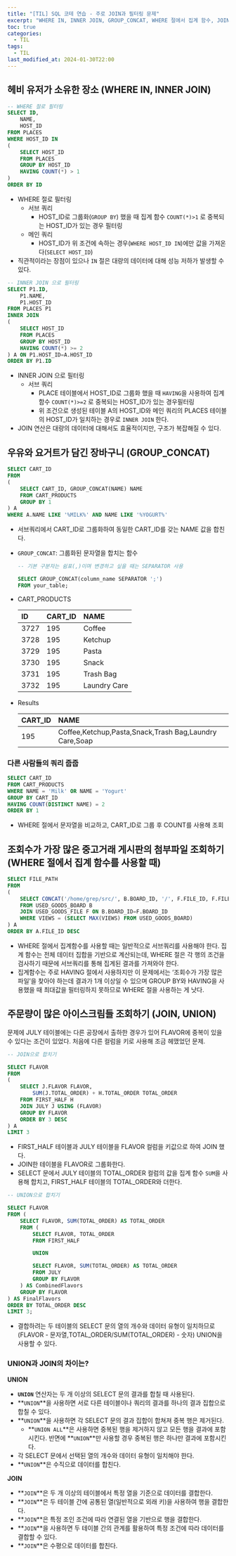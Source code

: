 ```yaml
---
title: "[TIL] SQL 코테 연습 - 주로 JOIN과 필터링 문제"
excerpt: "WHERE IN, INNER JOIN, GROUP_CONCAT, WHERE 절에서 집계 함수, JOIN VS UNION"
toc: true
categories:
  - TIL
tags:
  - TIL
last_modified_at: 2024-01-30T22:00
---
```


## 헤비 유저가 소유한 장소 (WHERE IN, INNER JOIN)

```sql
-- WHERE 절로 필터링
SELECT ID,
    NAME,
    HOST_ID
FROM PLACES
WHERE HOST_ID IN
(
    SELECT HOST_ID
    FROM PLACES
    GROUP BY HOST_ID
    HAVING COUNT(*) > 1
)
ORDER BY ID
```

- WHERE 절로 필터링
  - 서브 쿼리
    - HOST_ID로 그룹화(`GROUP BY`) 했을 때 집계 함수 `COUNT(*)>1` 로 중복되는 HOST_ID가 있는 경우 필터링
  - 메인 쿼리
    - HOST_ID가 위 조건에 속하는 경우(`WHERE HOST_ID IN`)에만 값을 가져온다(`SELECT HOST_ID`)
- 직관적이라는 장점이 있으나 `IN` 절은 대량의 데이터에 대해 성능 저하가 발생할 수 있다.

```sql
-- INNER JOIN 으로 필터링
SELECT P1.ID,
    P1.NAME,
    P1.HOST_ID
FROM PLACES P1
INNER JOIN
(
    SELECT HOST_ID
    FROM PLACES
    GROUP BY HOST_ID
    HAVING COUNT(*) >= 2
) A ON P1.HOST_ID=A.HOST_ID
ORDER BY P1.ID
```

- INNER JOIN 으로 필터링
  - 서브 쿼리
    - PLACE 테이블에서 HOST_ID로 그룹화 했을 때 `HAVING`을 사용하여 집계 함수 `COUNT(*)>=2` 로 중복되는 HOST_ID가 있는 경우필터링
    - 위 조건으로 생성된 테이블 A의 HOST_ID와 메인 쿼리의 PLACES 테이블의 HOST_ID가 일치하는 경우로 `INNER JOIN` 한다.
- JOIN 연산은 대량의 데이터에 대해서도 효율적이지만, 구조가 복잡해질 수 있다.

## 우유와 요거트가 담긴 장바구니 (GROUP_CONCAT)

```sql
SELECT CART_ID
FROM
(
    SELECT CART_ID, GROUP_CONCAT(NAME) NAME
    FROM CART_PRODUCTS
    GROUP BY 1
) A
WHERE A.NAME LIKE '%MILK%' AND NAME LIKE '%YOGURT%'
```

- 서브쿼리에서 CART_ID로 그룹화하여 동일한 CART_ID를 갖는 NAME 값을 합친다.
- `GROUP_CONCAT`: 그룹화된 문자열을 합치는 함수

  ```sql
  -- 기본 구분자는 쉼표(,)이며 변경하고 싶을 때는 SEPARATOR 사용

  SELECT GROUP_CONCAT(column_name SEPARATOR ';')
  FROM your_table;
  ```

- CART_PRODUCTS

  | ID   | CART_ID | NAME         |
  | :--- | :------ | :----------- |
  | 3727 | 195     | Coffee       |
  | 3728 | 195     | Ketchup      |
  | 3729 | 195     | Pasta        |
  | 3730 | 195     | Snack        |
  | 3731 | 195     | Trash Bag    |
  | 3732 | 195     | Laundry Care |

- Results

  | CART_ID | NAME                                                   |
  | :------ | :----------------------------------------------------- |
  | 195     | Coffee,Ketchup,Pasta,Snack,Trash Bag,Laundry Care,Soap |

### 다른 사람들의 쿼리 줍줍

```sql
SELECT CART_ID
FROM CART_PRODUCTS
WHERE NAME = 'Milk' OR NAME = 'Yogurt'
GROUP BY CART_ID
HAVING COUNT(DISTINCT NAME) = 2
ORDER BY 1
```

- WHERE 절에서 문자열을 비교하고, CART_ID로 그룹 후 COUNT를 사용해 조회

## 조회수가 가장 많은 중고거래 게시판의 첨부파일 조회하기 (WHERE 절에서 집계 함수를 사용할 때)

```sql
SELECT FILE_PATH
FROM
(
    SELECT CONCAT('/home/grep/src/', B.BOARD_ID, '/', F.FILE_ID, F.FILE_NAME, F.FILE_EXT) FILE_PATH, VIEWS, FILE_ID
    FROM USED_GOODS_BOARD B
    JOIN USED_GOODS_FILE F ON B.BOARD_ID=F.BOARD_ID
    WHERE VIEWS = (SELECT MAX(VIEWS) FROM USED_GOODS_BOARD)
) A
ORDER BY A.FILE_ID DESC
```

- WHERE 절에서 집계함수를 사용할 때는 일반적으로 서브쿼리를 사용해야 한다. 집계 함수는 전체 데이터 집합을 기반으로 계산되는데, WHERE 절은 각 행의 조건을 검사하기 때문에 서브쿼리를 통해 집계된 결과를 가져와야 한다.
- 집계함수는 주로 HAVING 절에서 사용하지만 이 문제에서는 ‘조회수가 가장 많은 파일’을 찾아야 하는데 결과가 1개 이상일 수 있으며 GROUP BY와 HAVING을 사용했을 때 최대값을 필터링하지 못하므로 WHERE 절을 사용하는 게 낫다.

## 주문량이 많은 아이스크림들 조회하기 (JOIN, UNION)

문제에 JULY 테이블에는 다른 공장에서 출하한 경우가 있어 FLAVOR에 중복이 있을 수 있다는 조건이 있었다. 처음에 다른 컬럼을 키로 사용해 조금 헤맸었던 문제.

```sql
-- JOIN으로 합치기

SELECT FLAVOR
FROM
(
    SELECT J.FLAVOR FLAVOR,
        SUM(J.TOTAL_ORDER) + H.TOTAL_ORDER TOTAL_ORDER
    FROM FIRST_HALF H
    JOIN JULY J USING (FLAVOR)
    GROUP BY FLAVOR
    ORDER BY 3 DESC
) A
LIMIT 3
```

- FIRST_HALF 테이블과 JULY 테이블을 FLAVOR 컬럼을 키값으로 하여 JOIN 했다.
- JOIN한 테이블을 FLAVOR로 그룹화한다.
- SELECT 문에서 JULY 테이블의 TOTAL_ORDER 컬럼의 값을 집계 함수 `SUM`을 사용해 합치고, FIRST_HALF 테이블의 TOTAL_ORDER와 더한다.

```sql
-- UNION으로 합치기

SELECT FLAVOR
FROM (
    SELECT FLAVOR, SUM(TOTAL_ORDER) AS TOTAL_ORDER
    FROM (
        SELECT FLAVOR, TOTAL_ORDER
        FROM FIRST_HALF

        UNION

        SELECT FLAVOR, SUM(TOTAL_ORDER) AS TOTAL_ORDER
        FROM JULY
        GROUP BY FLAVOR
    ) AS CombinedFlavors
    GROUP BY FLAVOR
) AS FinalFlavors
ORDER BY TOTAL_ORDER DESC
LIMIT 3;
```

- 결합하려는 두 테이블의 SELECT 문의 열의 개수와 데이터 유형이 일치하므로 (FLAVOR - 문자열,TOTAL_ORDER/SUM(TOTAL_ORDER) - 숫자) UNION을 사용할 수 있다.

### UNION과 JOIN의 차이는?

**UNION**

- **`UNION`** 연산자는 두 개 이상의 SELECT 문의 결과를 합칠 때 사용된다.
- **`UNION`**을 사용하면 서로 다른 테이블이나 쿼리의 결과를 하나의 결과 집합으로 합칠 수 있다.
- **`UNION`**을 사용하면 각 SELECT 문의 결과 집합이 합쳐져 중복 행은 제거된다.
  - **`UNION ALL`**은 사용하면 중복된 행을 제거하지 않고 모든 행을 결과에 포함시킨다. 반면에 **`UNION`**만 사용할 경우 중복된 행은 하나만 결과에 포함시킨다.
- 각 SELECT 문에서 선택된 열의 개수와 데이터 유형이 일치해야 한다.
- **`UNION`**은 수직으로 데이터를 합친다.

**JOIN**

- **`JOIN`**은 두 개 이상의 테이블에서 특정 열을 기준으로 데이터를 결합한다.
- **`JOIN`**은 두 테이블 간에 공통된 열(일반적으로 외래 키)을 사용하여 행을 결합한다.
- **`JOIN`**은 특정 조인 조건에 따라 연결된 열을 기반으로 행을 결합한다.
- **`JOIN`**을 사용하면 두 테이블 간의 관계를 활용하여 특정 조건에 따라 데이터를 결합할 수 있다.
- **`JOIN`**은 수평으로 데이터를 합친다.

